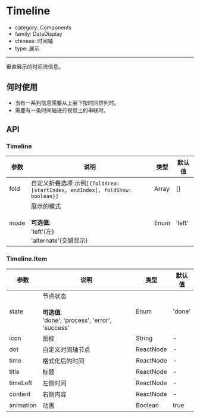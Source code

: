 # Timeline

-   category: Components
-   family: DataDisplay
-   chinese: 时间轴
-   type: 展示

---

垂直展示的时间流信息。

## 何时使用

-   当有一系列信息需要从上至下按时间排列时。
-   需要有一条时间轴进行视觉上的串联时。

## API

### Timeline

| 参数   | 说明                                                                  | 类型    | 默认值    |
| ---- | ------------------------------------------------------------------- | ----- | ------ |
| fold | 自定义折叠选项 示例`[{foldArea: [startIndex, endIndex], foldShow: boolean}]` | Array | \[]    |
| mode | 展示的模式<br/><br/>**可选值**:<br/>'left'(左)<br/>'alternate'(交错显示)         | Enum  | 'left' |

### Timeline.Item

| 参数        | 说明                                                               | 类型        | 默认值    |
| --------- | ---------------------------------------------------------------- | --------- | ------ |
| state     | 节点状态<br/><br/>**可选值**:<br/>'done', 'process', 'error', 'success' | Enum      | 'done' |
| icon      | 图标                                                               | String    | -      |
| dot       | 自定义时间轴节点                                                         | ReactNode | -      |
| time      | 格式化后的时间                                                          | ReactNode | -      |
| title     | 标题                                                               | ReactNode | -      |
| timeLeft  | 左侧时间                                                             | ReactNode | -      |
| content   | 右侧内容                                                             | ReactNode | -      |
| animation | 动画                                                               | Boolean   | true   |
